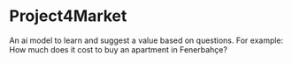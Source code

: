 # Project4Market
An ai model to learn and suggest a value based on questions. For example: How much does it cost to buy an apartment in Fenerbahçe?
